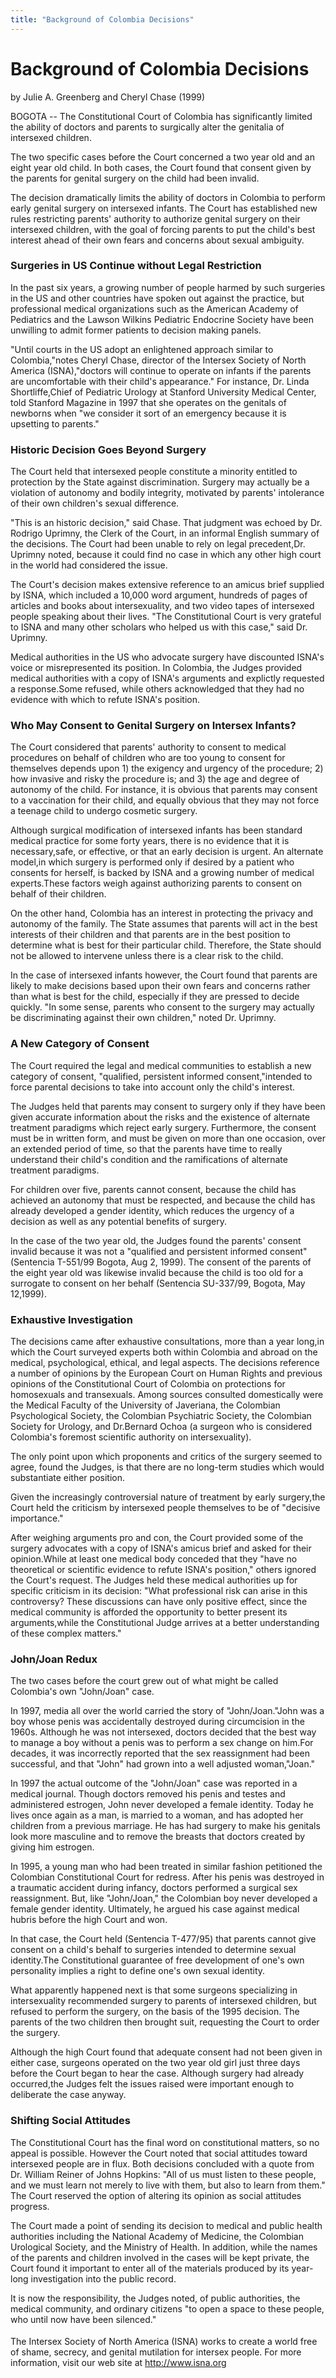 ```yaml
---
title: "Background of Colombia Decisions"
---
```


# Background of Colombia Decisions

  
by Julie A. Greenberg and Cheryl Chase (1999)  


  


  
BOGOTA -- The Constitutional Court of Colombia has significantly limited the ability of doctors and parents to surgically alter the genitalia of intersexed children.  


  
The two specific cases before the Court concerned a two year old and an eight year old child. In both cases, the Court found that consent given by the parents for genital surgery on the child had been invalid.  


  
The decision dramatically limits the ability of doctors in Colombia to perform early genital surgery on intersexed infants. The Court has established new rules restricting parents' authority to authorize genital surgery on their intersexed children, with the goal of forcing parents to put the child's best interest ahead of their own fears and concerns about sexual ambiguity.  


### Surgeries in US Continue without Legal Restriction

  
In the past six years, a growing number of people harmed by such surgeries in the US and other countries have spoken out against the practice, but professional medical organizations such as the American Academy of Pediatrics and the Lawson Wilkins Pediatric Endocrine Society have been unwilling to admit former patients to decision making panels.  


  
"Until courts in the US adopt an enlightened approach similar to Colombia,"notes Cheryl Chase, director of the Intersex Society of North America (ISNA),"doctors will continue to operate on infants if the parents are uncomfortable with their child's appearance." For instance, Dr. Linda Shortliffe,Chief of Pediatric Urology at Stanford University Medical Center, told Stanford Magazine in 1997 that she operates on the genitals of newborns when "we consider it sort of an emergency because it is upsetting to parents."  


### Historic Decision Goes Beyond Surgery

  
The Court held that intersexed people constitute a minority entitled to protection by the State against discrimination. Surgery may actually be a violation of autonomy and bodily integrity, motivated by parents' intolerance of their own children's sexual difference.  


  
"This is an historic decision," said Chase. That judgment was echoed by Dr. Rodrigo Uprimny, the Clerk of the Court, in an informal English summary of the decisions. The Court had been unable to rely on legal precedent,Dr. Uprimny noted, because it could find no case in which any other high court in the world had considered the issue.  


  
The Court's decision makes extensive reference to an amicus brief supplied by ISNA, which included a 10,000 word argument, hundreds of pages of articles and books about intersexuality, and two video tapes of intersexed people speaking about their lives. "The Constitutional Court is very grateful to ISNA and many other scholars who helped us with this case," said Dr. Uprimny.  


  
Medical authorities in the US who advocate surgery have discounted ISNA's voice or misrepresented its position. In Colombia, the Judges provided medical authorities with a copy of ISNA's arguments and explictly requested a response.Some refused, while others acknowledged that they had no evidence with which to refute ISNA's position.  


### Who May Consent to Genital Surgery on Intersex Infants?

  
The Court considered that parents' authority to consent to medical procedures on behalf of children who are too young to consent for themselves depends upon 1) the exigency and urgency of the procedure; 2) how invasive and risky the procedure is; and 3) the age and degree of autonomy of the child. For instance, it is obvious that parents may consent to a vaccination for their child, and equally obvious that they may not force a teenage child to undergo cosmetic surgery.  


  
Although surgical modification of intersexed infants has been standard medical practice for some forty years, there is no evidence that it is necessary,safe, or effective, or that an early decision is urgent. An alternate model,in which surgery is performed only if desired by a patient who consents for herself, is backed by ISNA and a growing number of medical experts.These factors weigh against authorizing parents to consent on behalf of their children.  


  
On the other hand, Colombia has an interest in protecting the privacy and autonomy of the family. The State assumes that parents will act in the best interests of their children and that parents are in the best position to determine what is best for their particular child. Therefore, the State should not be allowed to intervene unless there is a clear risk to the child.  


  
In the case of intersexed infants however, the Court found that parents are likely to make decisions based upon their own fears and concerns rather than what is best for the child, especially if they are pressed to decide quickly. "In some sense, parents who consent to the surgery may actually be discriminating against their own children," noted Dr. Uprimny.  


### A New Category of Consent

  
The Court required the legal and medical communities to establish a new category of consent, "qualified, persistent informed consent,"intended to force parental decisions to take into account only the child's interest.  


  
The Judges held that parents may consent to surgery only if they have been given accurate information about the risks and the existence of alternate treatment paradigms which reject early surgery. Furthermore, the consent must be in written form, and must be given on more than one occasion, over an extended period of time, so that the parents have time to really understand their child's condition and the ramifications of alternate treatment paradigms.  


  
For children over five, parents cannot consent, because the child has achieved an autonomy that must be respected, and because the child has already developed a gender identity, which reduces the urgency of a decision as well as any potential benefits of surgery.  


  
In the case of the two year old, the Judges found the parents' consent invalid because it was not a "qualified and persistent informed consent"(Sentencia T-551/99 Bogota, Aug 2, 1999). The consent of the parents of the eight year old was likewise invalid because the child is too old for a surrogate to consent on her behalf (Sentencia SU-337/99, Bogota, May 12,1999).  


### Exhaustive Investigation

  
The decisions came after exhaustive consultations, more than a year long,in which the Court surveyed experts both within Colombia and abroad on the medical, psychological, ethical, and legal aspects. The decisions reference a number of opinions by the European Court on Human Rights and previous opinions of the Constitutional Court of Colombia on protections for homosexuals and transexuals. Among sources consulted domestically were the Medical Faculty of the University of Javeriana, the Colombian Psychological Society, the Colombian Psychiatric Society, the Colombian Society for Urology, and Dr.Bernard Ochoa (a surgeon who is considered Colombia's foremost scientific authority on intersexuality).  


  
The only point upon which proponents and critics of the surgery seemed to agree, found the Judges, is that there are no long-term studies which would substantiate either position.  


  
Given the increasingly controversial nature of treatment by early surgery,the Court held the criticism by intersexed people themselves to be of "decisive importance."  


  
After weighing arguments pro and con, the Court provided some of the surgery advocates with a copy of ISNA's amicus brief and asked for their opinion.While at least one medical body conceded that they "have no theoretical or scientific evidence to refute ISNA's position," others ignored the Court's request. The Judges held these medical authorities up for specific criticism in its decision: "What professional risk can arise in this controversy? These discussions can have only positive effect, since the medical community is afforded the opportunity to better present its arguments,while the Constitutional Judge arrives at a better understanding of these complex matters."  


### John/Joan Redux

  
The two cases before the court grew out of what might be called Colombia's own "John/Joan" case.  


  
In 1997, media all over the world carried the story of "John/Joan."John was a boy whose penis was accidentally destroyed during circumcision in the 1960s. Although he was not intersexed, doctors decided that the best way to manage a boy without a penis was to perform a sex change on him.For decades, it was incorrectly reported that the sex reassignment had been successful, and that "John" had grown into a well adjusted woman,"Joan."  


  
In 1997 the actual outcome of the "John/Joan" case was reported in a medical journal. Though doctors removed his penis and testes and administered estrogen, John never developed a female identity. Today he lives once again as a man, is married to a woman, and has adopted her children from a previous marriage. He has had surgery to make his genitals look more masculine and to remove the breasts that doctors created by giving him estrogen.  


  
In 1995, a young man who had been treated in similar fashion petitioned the Colombian Constitutional Court for redress. After his penis was destroyed in a traumatic accident during infancy, doctors performed a surgical sex reassignment. But, like "John/Joan," the Colombian boy never developed a female gender identity. Ultimately, he argued his case against medical hubris before the high Court and won.  


  
In that case, the Court held (Sentencia T-477/95) that parents cannot give consent on a child's behalf to surgeries intended to determine sexual identity.The Constitutional guarantee of free development of one's own personality implies a right to define one's own sexual identity.  


  
What apparently happened next is that some surgeons specializing in intersexuality recommended surgery to parents of intersexed children, but refused to perform the surgery, on the basis of the 1995 decision. The parents of the two children then brought suit, requesting the Court to order the surgery.  


  
Although the high Court found that adequate consent had not been given in either case, surgeons operated on the two year old girl just three days before the Court began to hear the case. Although surgery had already occurred,the Judges felt the issues raised were important enough to deliberate the case anyway.  


### Shifting Social Attitudes

  
The Constitutional Court has the final word on constitutional matters, so no appeal is possible. However the Court noted that social attitudes toward intersexed people are in flux. Both decisions concluded with a quote from Dr. William Reiner of Johns Hopkins: "All of us must listen to these people, and we must learn not merely to live with them, but also to learn from them." The Court reserved the option of altering its opinion as social attitudes progress.  


  
The Court made a point of sending its decision to medical and public health authorities including the National Academy of Medicine, the Colombian Urological Society, and the Ministry of Health. In addition, while the names of the parents and children involved in the cases will be kept private, the Court found it important to enter all of the materials produced by its year-long investigation into the public record.  


  
It is now the responsibility, the Judges noted, of public authorities, the medical community, and ordinary citizens "to open a space to these people, who until now have been silenced."  
<img src="/img/line-h.gif" width=420 height=4 alt="" align=center>

  
The Intersex Society of North America (ISNA) works to create a world free of shame, secrecy, and genital mutilation for intersex people. For more information, visit our web site at http://www.isna.org